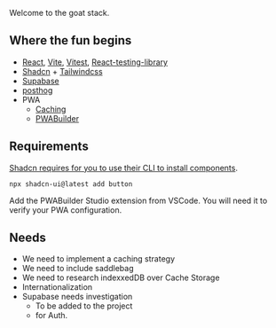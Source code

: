 Welcome to the goat stack.

## Where the fun begins 
- [React](https://react.dev/), [Vite](https://vitejs.dev/), [Vitest](https://vitest.dev/), [React-testing-library](https://testing-library.com/docs/react-testing-library/intro/)
- [Shadcn](https://ui.shadcn.com/docs) + [Tailwindcss](https://tailwindcss.com/docs/installation)
- [Supabase](https://supabase.com/)
- [posthog](https://posthog.com/pricing)
- PWA
    - [Caching](https://developer.chrome.com/docs/workbox/caching-strategies-overview)
    - [PWABuilder](https://www.pwabuilder.com/)


## Requirements 

[Shadcn requires for you to use their CLI to install components](https://ui.shadcn.com/docs/installation/vite).

`npx shadcn-ui@latest add button`


Add the PWABuilder Studio extension from VSCode. You will need it to verify your PWA configuration.

## Needs
* We need to implement a caching strategy
* We need to include saddlebag
* We need to research indexxedDB over Cache Storage
* Internationalization
* Supabase needs investigation
    * To be added to the project
    * for Auth.